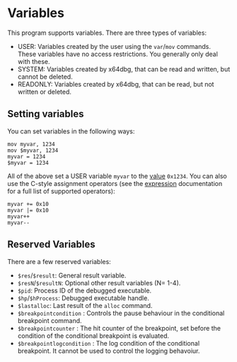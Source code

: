 # Variables

This program supports variables. There are three types of variables:

- USER: Variables created by the user using the `var`/`mov` commands. These variables have no access restrictions. You generally only deal with these.
- SYSTEM: Variables created by x64dbg, that can be read and written, but cannot be deleted.
- READONLY: Variables created by x64dbg, that can be read, but not written or deleted.

## Setting variables

You can set variables in the following ways:

```
mov myvar, 1234
mov $myvar, 1234
myvar = 1234
$myvar = 1234
```

All of the above set a USER variable `myvar` to the [value](./Input.md) `0x1234`. You can also use the C-style assignment operators (see the [expression](./Expressions.rst) documentation for a full list of supported operators):

```
myvar += 0x10
myvar |= 0x10
myvar++
myvar--
```

## Reserved Variables

There are a few reserved variables:

- `$res`/`$result`: General result variable.
- `$resN`/`$resultN`: Optional other result variables (N= 1-4).
- `$pid`: Process ID of the debugged executable.
- `$hp`/`$hProcess`: Debugged executable handle.
- `$lastalloc`: Last result of the `alloc` command.
- `$breakpointcondition` : Controls the pause behaviour in the conditional breakpoint command.
- `$breakpointcounter` : The hit counter of the breakpoint, set before the condition of the conditional breakpoint is evaluated.
- `$breakpointlogcondition` : The log condition of the conditional breakpoint. It cannot be used to control the logging behavoiur.
